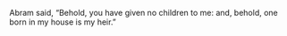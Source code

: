 Abram said, “Behold, you have given no children to me: and, behold, one born in my house is my heir.”
